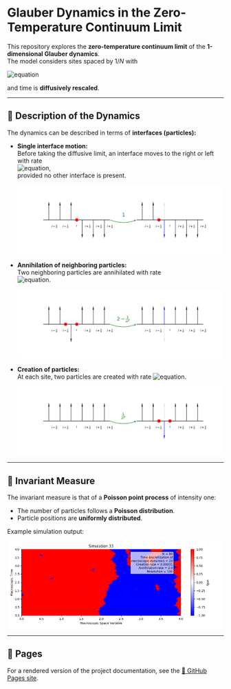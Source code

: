 # Glauber Dynamics in the Zero-Temperature Continuum Limit

This repository explores the **zero-temperature continuum limit** of the **1-dimensional Glauber dynamics**.  
The model considers sites spaced by  $1/N$ with

![equation](https://latex.codecogs.com/svg.latex?\dpi{150}\color{white}N%20=%20\frac{e^{2\beta}}{1%20-%20e^{-\beta}},) 

and time is **diffusively rescaled**.

---

## 🔹 Description of the Dynamics

The dynamics can be described in terms of **interfaces (particles):**

- **Single interface motion:**  
  Before taking the diffusive limit, an interface moves to the right or left with rate  
  ![equation](https://latex.codecogs.com/svg.latex?\dpi{150}\color{white}\large%201),  
  provided no other interface is present.

  ![diffusion image](docs/images/diffusion.png)

- **Annihilation of neighboring particles:**  
  Two neighboring particles are annihilated with rate  
  ![equation](https://latex.codecogs.com/svg.latex?\dpi{150}\color{white}\large%202%20-%20\frac{1}{N^a}).

  ![annihilation image](docs/images/annihilation.png)

- **Creation of particles:**  
  At each site, two particles are created with rate 
  ![equation](https://latex.codecogs.com/svg.latex?\dpi{150}\color{white}\large%20\frac{1}{N^a}).

  ![creation image](docs/images/creation.png)

---

## 🔹 Invariant Measure

The invariant measure is that of a **Poisson point process** of intensity one:

- The number of particles follows a **Poisson distribution**.  
- Particle positions are **uniformly distributed**.

Example simulation output:

![simulation image](docs/images/simulation_32.png)

---

## 🔹 Pages

For a rendered version of the project documentation, see the [📄 GitHub Pages site](./pages/index.md).

